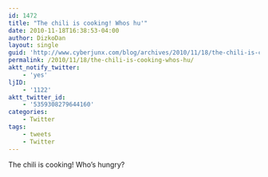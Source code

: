 ```yaml
---
id: 1472
title: "The chili is cooking! Whos hu'"
date: 2010-11-18T16:38:53-04:00
author: DizkoDan
layout: single
guid: 'http://www.cyberjunx.com/blog/archives/2010/11/18/the-chili-is-cooking-whos-hu/'
permalink: /2010/11/18/the-chili-is-cooking-whos-hu/
aktt_notify_twitter:
    - 'yes'
ljID:
    - '1122'
aktt_twitter_id:
    - '5359308279644160'
categories:
    - Twitter
tags:
    - tweets
    - Twitter
---
```


The chili is cooking! Who’s hungry?